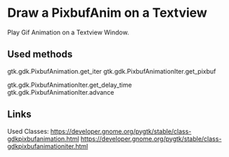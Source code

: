 

# Draw a PixbufAnim on a Textview

Play Gif Animation on a Textview Window.

## Used methods

gtk.gdk.PixbufAnimation.get_iter
gtk.gdk.PixbufAnimationIter.get_pixbuf

gtk.gdk.PixbufAnimationIter.get_delay_time
gtk.gdk.PixbufAnimationIter.advance

## Links

Used Classes:
https://developer.gnome.org/pygtk/stable/class-gdkpixbufanimation.html
https://developer.gnome.org/pygtk/stable/class-gdkpixbufanimationiter.html